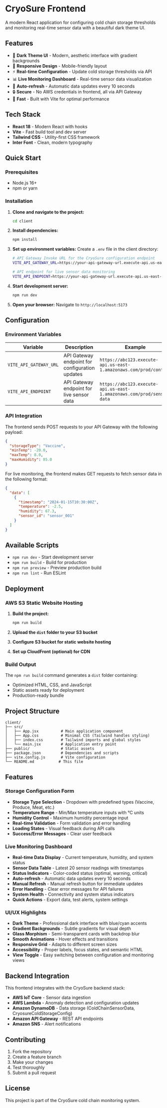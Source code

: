 # CryoSure Frontend

A modern React application for configuring cold chain storage thresholds and monitoring real-time sensor data with a beautiful dark theme UI.

## Features

- 🎨 **Dark Theme UI** - Modern, aesthetic interface with gradient backgrounds
- 📱 **Responsive Design** - Mobile-friendly layout
- ⚡ **Real-time Configuration** - Update cold storage thresholds via API
- 📊 **Live Monitoring Dashboard** - Real-time sensor data visualization
- 🔄 **Auto-refresh** - Automatic data updates every 10 seconds
- 🔒 **Secure** - No AWS credentials in frontend, all via API Gateway
- 🚀 **Fast** - Built with Vite for optimal performance

## Tech Stack

- **React 18** - Modern React with hooks
- **Vite** - Fast build tool and dev server
- **Tailwind CSS** - Utility-first CSS framework
- **Inter Font** - Clean, modern typography

## Quick Start

### Prerequisites

- Node.js 16+ 
- npm or yarn

### Installation

1. **Clone and navigate to the project:**
   ```bash
   cd client
   ```

2. **Install dependencies:**
   ```bash
   npm install
   ```

3. **Set up environment variables:**
   Create a `.env` file in the client directory:
   ```bash
   # API Gateway Invoke URL for the CryoSure configuration endpoint
   VITE_API_GATEWAY_URL=https://your-api-gateway-url.execute-api.us-east-1.amazonaws.com/prod/config
   
   # API endpoint for live sensor data monitoring
   VITE_API_ENDPOINT=https://your-api-gateway-url.execute-api.us-east-1.amazonaws.com/prod/sensor-data
   ```

4. **Start development server:**
   ```bash
   npm run dev
   ```

5. **Open your browser:**
   Navigate to `http://localhost:5173`

## Configuration

### Environment Variables

| Variable | Description | Example |
|----------|-------------|---------|
| `VITE_API_GATEWAY_URL` | API Gateway endpoint for configuration updates | `https://abc123.execute-api.us-east-1.amazonaws.com/prod/config` |
| `VITE_API_ENDPOINT` | API Gateway endpoint for live sensor data | `https://abc123.execute-api.us-east-1.amazonaws.com/prod/sensor-data` |

### API Integration

The frontend sends POST requests to your API Gateway with the following payload:

```json
{
  "storageType": "Vaccine",
  "minTemp": -20.0,
  "maxTemp": 8.0,
  "maxHumidity": 85.0
}
```

For live monitoring, the frontend makes GET requests to fetch sensor data in the following format:

```json
{
  "data": [
    {
      "timestamp": "2024-01-15T10:30:00Z",
      "temperature": -2.5,
      "humidity": 67.3,
      "sensor_id": "sensor_001"
    }
  ]
}
```

## Available Scripts

- `npm run dev` - Start development server
- `npm run build` - Build for production
- `npm run preview` - Preview production build
- `npm run lint` - Run ESLint

## Deployment

### AWS S3 Static Website Hosting

1. **Build the project:**
   ```bash
   npm run build
   ```

2. **Upload the `dist` folder to your S3 bucket**

3. **Configure S3 bucket for static website hosting**

4. **Set up CloudFront (optional) for CDN**

### Build Output

The `npm run build` command generates a `dist` folder containing:
- Optimized HTML, CSS, and JavaScript
- Static assets ready for deployment
- Production-ready bundle

## Project Structure

```
client/
├── src/
│   ├── App.jsx          # Main application component
│   ├── App.css          # Minimal CSS (Tailwind handles styling)
│   ├── index.css        # Tailwind imports and global styles
│   └── main.jsx         # Application entry point
├── public/              # Static assets
├── package.json         # Dependencies and scripts
├── vite.config.js       # Vite configuration
└── README.md           # This file
```

## Features

### Storage Configuration Form

- **Storage Type Selection** - Dropdown with predefined types (Vaccine, Produce, Meat, etc.)
- **Temperature Range** - Min/Max temperature inputs with °C units
- **Humidity Control** - Maximum humidity percentage input
- **Real-time Validation** - Form validation and error handling
- **Loading States** - Visual feedback during API calls
- **Success/Error Messages** - Clear user feedback

### Live Monitoring Dashboard

- **Real-time Data Display** - Current temperature, humidity, and system status
- **Sensor Data Table** - Latest 20 sensor readings with timestamps
- **Status Indicators** - Color-coded status (optimal, warning, critical)
- **Auto-refresh** - Automatic data updates every 10 seconds
- **Manual Refresh** - Manual refresh button for immediate updates
- **Error Handling** - Clear error messages for API failures
- **System Health** - Connectivity and system status indicators
- **Quick Actions** - Export data, test alerts, system settings

### UI/UX Highlights

- **Dark Theme** - Professional dark interface with blue/cyan accents
- **Gradient Backgrounds** - Subtle gradients for visual depth
- **Glass Morphism** - Semi-transparent cards with backdrop blur
- **Smooth Animations** - Hover effects and transitions
- **Responsive Grid** - Adapts to different screen sizes
- **Accessibility** - Proper labels, focus states, and semantic HTML
- **View Toggle** - Easy switching between configuration and monitoring views

## Backend Integration

This frontend integrates with the CryoSure backend stack:

- **AWS IoT Core** - Sensor data ingestion
- **AWS Lambda** - Anomaly detection and configuration updates
- **Amazon DynamoDB** - Data storage (ColdChainSensorData, CryosureColdStorageConfig)
- **Amazon API Gateway** - REST API endpoints
- **Amazon SNS** - Alert notifications

## Contributing

1. Fork the repository
2. Create a feature branch
3. Make your changes
4. Test thoroughly
5. Submit a pull request

## License

This project is part of the CryoSure cold chain monitoring system.

